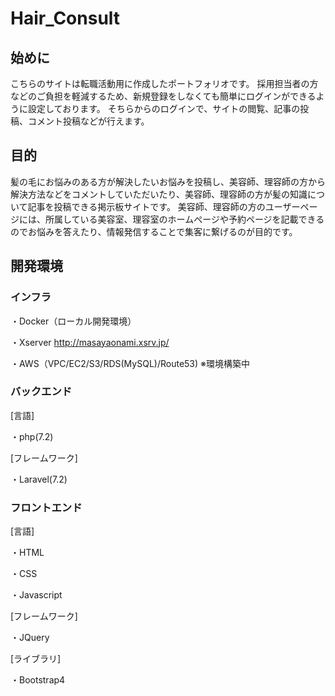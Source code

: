 # Hair_Consult


## 始めに
こちらのサイトは転職活動用に作成したポートフォリオです。
採用担当者の方などのご負担を軽減するため、新規登録をしなくても簡単にログインができるように設定しております。
そちらからのログインで、サイトの閲覧、記事の投稿、コメント投稿などが行えます。

## 目的
髪の毛にお悩みのある方が解決したいお悩みを投稿し、美容師、理容師の方から解決方法などをコメントしていただいたり、美容師、理容師の方が髪の知識について記事を投稿できる掲示板サイトです。
美容師、理容師の方のユーザーページには、所属している美容室、理容室のホームぺージや予約ページを記載できるのでお悩みを答えたり、情報発信することで集客に繋げるのが目的です。

## 開発環境
### インフラ
・Docker（ローカル開発環境）

・Xserver
http://masayaonami.xsrv.jp/

・AWS（VPC/EC2/S3/RDS(MySQL)/Route53) ※環境構築中

### バックエンド
[言語]

・php(7.2)

[フレームワーク]

・Laravel(7.2)

### フロントエンド
[言語]

・HTML

・CSS

・Javascript

[フレームワーク]

・JQuery

[ライブラリ]

・Bootstrap4

